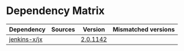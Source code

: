# Dependency Matrix

Dependency | Sources | Version | Mismatched versions
---------- | ------- | ------- | -------------------
[jenkins-x/jx](https://github.com/jenkins-x/jx.git) |  | [2.0.1142](https://github.com/jenkins-x/jx/releases/tag/v2.0.1142) | 
